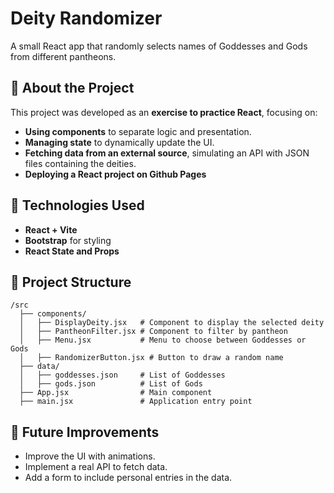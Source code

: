 # Deity Randomizer  

A small React app that randomly selects names of Goddesses and Gods from different pantheons.  

## 📌 About the Project  
This project was developed as an **exercise to practice React**, focusing on:  
- **Using components** to separate logic and presentation.  
- **Managing state** to dynamically update the UI.  
- **Fetching data from an external source**, simulating an API with JSON files containing the deities.  
- **Deploying a React project on Github Pages**

## 🚀 Technologies Used  
- **React + Vite**
- **Bootstrap** for styling  
- **React State and Props**  

## 📂 Project Structure  
```
/src
  ├── components/
  │   ├── DisplayDeity.jsx   # Component to display the selected deity
  │   ├── PantheonFilter.jsx # Component to filter by pantheon
  │   ├── Menu.jsx           # Menu to choose between Goddesses or Gods
  │   ├── RandomizerButton.jsx # Button to draw a random name
  ├── data/
  │   ├── goddesses.json     # List of Goddesses
  │   ├── gods.json          # List of Gods
  ├── App.jsx                # Main component
  ├── main.jsx               # Application entry point
```

## 📌 Future Improvements  
- Improve the UI with animations.  
- Implement a real API to fetch data.
- Add a form to include personal entries in the data.  